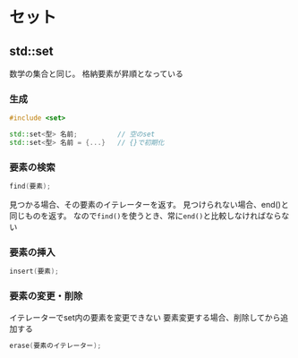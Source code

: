 # セット

## std::set

数学の集合と同じ。
格納要素が昇順となっている

### 生成

```c++
#include <set>

std::set<型> 名前;          // 空のset
std::set<型> 名前 = {...}   // {}で初期化
```

### 要素の検索

```c++
find(要素);
```

見つかる場合、その要素のイテレーターを返す。
見つけられない場合、end()と同じものを返す。
なので`find()`を使うとき、常に`end()`と比較しなければならない

### 要素の挿入

```c++
insert(要素);
```

### 要素の変更・削除

イテレーターでset内の要素を変更できない
要素変更する場合、削除してから追加する

```c++
erase(要素のイテレーター);
```
